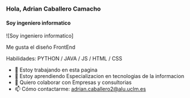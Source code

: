 ### Hola, Adrian Caballero Camacho
#### Soy ingeniero informatico
![Soy ingeniero informatico]

Me gusta el diseño FrontEnd

Habilidades: PYTHON / JAVA / JS / HTML / CSS

- 🔭 Estoy trabajando en esta pagina 
- 🌱 Estoy aprendiendo Especializacion en tecnologias de la informacion 
- 👯 Quiero colaborar con Empresas y consultorias 
- 📫 Cómo contactarme: adrian.caballero2@alu.uclm.es 
